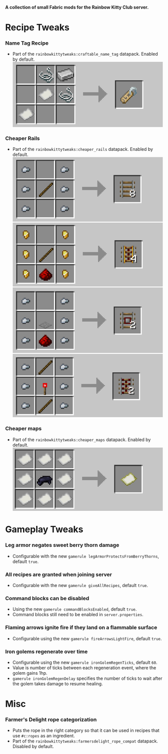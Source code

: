 **A collection of small Fabric mods for the Rainbow Kitty Club server.**

# Recipe Tweaks

### Name Tag Recipe
- Part of the `rainbowkittytweaks:craftable_name_tag` datapack. Enabled by default.
![Name Tag Recipe](img/name_tag_recipe.png)

### Cheaper Rails
- Part of the `rainbowkittytweaks:cheaper_rails` datapack. Enabled by default.
![Rail Recipe](img/rail_recipe.png)
![Powered Rail Recipe](img/powered_rail_recipe.png)
![Detector Rail Recipe](img/detector_rail_recipe.png)
![Activator Rail Recipe](img/activator_rail_recipe.png)

### Cheaper maps
- Part of the `rainbowkittytweaks:cheaper_maps` datapack. Enabled by default.
![Map Recipe](img/map_recipe.png)

# Gameplay Tweaks

### Leg armor negates sweet berry thorn damage
- Configurable with the new `gamerule legArmorProtectsFromBerryThorns`, default `true`.

### All recipes are granted when joining server
- Configurable with the new `gamerule giveAllRecipes`, default `true`.

### Command blocks can be disabled
- Using the new `gamerule commandBlocksEnabled`, default `true`.
- Command blocks still need to be enabled in `server.properties`.

### Flaming arrows ignite fire if they land on a flammable surface
- Configurable using the new `gamerule fireArrowsLightFire`, default `true`.

### Iron golems regenerate over time
- Configurable using the new `gamerule ironGolemRegenTicks`, default `60`.
- Value is number of ticks between each regeneration event, where the golem gains 1hp.
- `gamerule ironGolemRegenDelay` specifies the number of ticks to wait after the golem takes damage to resume healing.

# Misc

### Farmer's Delight rope categorization
- Puts the rope in the right category so that it can be used in recipes that use `#c:ropes` as an ingredient.
- Part of the `rainbowkittytweaks:farmersdelight_rope_compat` datapack. Disabled by default.